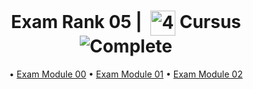 <!--HEADER-->
<h1 align="center"> Exam Rank 05 | 
 <picture>
  <source media="(prefers-color-scheme: dark)" srcset="https://cdn.simpleicons.org/42/white">
  <img alt="42" width=40 align="center" src="https://cdn.simpleicons.org/42/Black">
 </picture>
 Cursus 
  <img alt="Complete" src="https://raw.githubusercontent.com/Mqxx/GitHub-Markdown/main/blockquotes/badge/dark-theme/complete.svg">
</h1>
<!--FINISH HEADER-->
<div align="center">
 
• [Exam Module 00](https://github.com/josephcheel/42-Exam-Rank-05/tree/main/cpp_module00)
• [Exam Module 01](https://github.com/josephcheel/42-Exam-Rank-05/tree/main/cpp_module01)
• [Exam Module 02](https://github.com/josephcheel/42-Exam-Rank-05/tree/main/cpp_module02)

</div>
